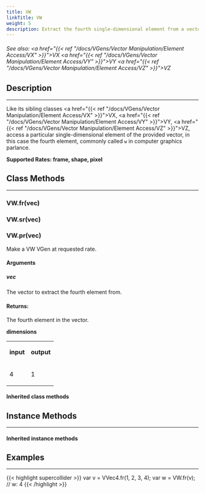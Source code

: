 ```yaml
---
title: VW
linkTitle: VW
weight: 5
description: Extract the fourth single-dimensional element from a vector
---
```

<!-- generated file, please edit the original .schelp file(in the Scintillator repository) and then run schelpToMarkDown.scdscript to regenerate. -->
###### See also: <a href="{{< ref "/docs/VGens/Vector Manipulation/Element Access/VX" >}}">VX</a> <a href="{{< ref "/docs/VGens/Vector Manipulation/Element Access/VY" >}}">VY</a> <a href="{{< ref "/docs/VGens/Vector Manipulation/Element Access/VZ" >}}">VZ</a> 



## Description
---



Like its sibling classes <a href="{{< ref "/docs/VGens/Vector Manipulation/Element Access/VX" >}}">VX</a>, <a href="{{< ref "/docs/VGens/Vector Manipulation/Element Access/VY" >}}">VY</a>, <a href="{{< ref "/docs/VGens/Vector Manipulation/Element Access/VZ" >}}">VZ</a>, access a particular single-dimensional element of the provided vector, in this case the fourth element, commonly called <code>w</code> in computer graphics parlance.



<strong>Supported Rates: frame, shape, pixel</strong>



## Class Methods
---



### VW.fr(vec)



### VW.sr(vec)



### VW.pr(vec)



Make a VW VGen at requested rate.



#### Arguments

##### vec



The vector to extract the fourth element from.





#### Returns:



The fourth element in the vector.



<strong>dimensions</strong>


<table>
<tr><td>

<strong>input</strong>

</td><td>

<strong>output</strong>

</td></tr>
<tr><td>

4

</td><td>

1

</td></tr>

</table>


#### Inherited class methods



## Instance Methods
---



#### Inherited instance methods



## Examples
---



{{< highlight supercollider >}}
var v = VVec4.fr(1, 2, 3, 4);
var w = VW.fr(v); // w: 4
{{< /highlight >}}





